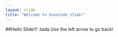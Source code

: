 ```yaml
---
layout: slide
title: "Welcome to GunnCode slide!"
---
```

##Hello Slide!!! :tada
Use the left arrow to go back!
